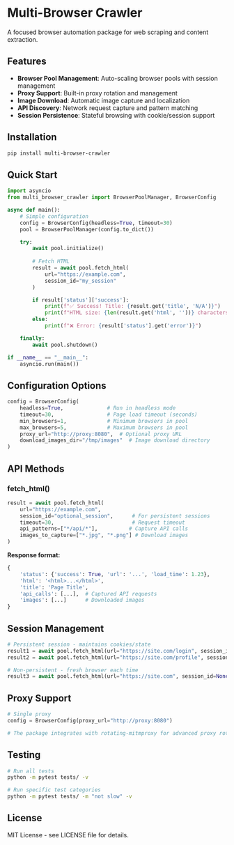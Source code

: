 # Multi-Browser Crawler

A focused browser automation package for web scraping and content extraction.

## Features

- **Browser Pool Management**: Auto-scaling browser pools with session management
- **Proxy Support**: Built-in proxy rotation and management  
- **Image Download**: Automatic image capture and localization
- **API Discovery**: Network request capture and pattern matching
- **Session Persistence**: Stateful browsing with cookie/session support

## Installation

```bash
pip install multi-browser-crawler
```

## Quick Start

```python
import asyncio
from multi_browser_crawler import BrowserPoolManager, BrowserConfig

async def main():
    # Simple configuration
    config = BrowserConfig(headless=True, timeout=30)
    pool = BrowserPoolManager(config.to_dict())

    try:
        await pool.initialize()
        
        # Fetch HTML
        result = await pool.fetch_html(
            url="https://example.com",
            session_id="my_session"
        )

        if result['status']['success']:
            print(f"✅ Success! Title: {result.get('title', 'N/A')}")
            print(f"HTML size: {len(result.get('html', ''))} characters")
        else:
            print(f"❌ Error: {result['status'].get('error')}")

    finally:
        await pool.shutdown()

if __name__ == "__main__":
    asyncio.run(main())
```

## Configuration Options

```python
config = BrowserConfig(
    headless=True,              # Run in headless mode
    timeout=30,                 # Page load timeout (seconds)
    min_browsers=1,             # Minimum browsers in pool
    max_browsers=5,             # Maximum browsers in pool
    proxy_url="http://proxy:8080",  # Optional proxy URL
    download_images_dir="/tmp/images"  # Image download directory
)
```

## API Methods

### fetch_html()

```python
result = await pool.fetch_html(
    url="https://example.com",
    session_id="optional_session",      # For persistent sessions
    timeout=30,                         # Request timeout
    api_patterns=["*/api/*"],          # Capture API calls
    images_to_capture=["*.jpg", "*.png"] # Download images
)
```

**Response format:**
```python
{
    'status': {'success': True, 'url': '...', 'load_time': 1.23},
    'html': '<html>...</html>',
    'title': 'Page Title',
    'api_calls': [...],  # Captured API requests
    'images': [...]      # Downloaded images
}
```

## Session Management

```python
# Persistent session - maintains cookies/state
result1 = await pool.fetch_html(url="https://site.com/login", session_id="user1")
result2 = await pool.fetch_html(url="https://site.com/profile", session_id="user1")

# Non-persistent - fresh browser each time  
result3 = await pool.fetch_html(url="https://site.com", session_id=None)
```

## Proxy Support

```python
# Single proxy
config = BrowserConfig(proxy_url="http://proxy:8080")

# The package integrates with rotating-mitmproxy for advanced proxy rotation
```

## Testing

```bash
# Run all tests
python -m pytest tests/ -v

# Run specific test categories
python -m pytest tests/ -m "not slow" -v
```

## License

MIT License - see LICENSE file for details.
